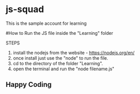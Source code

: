 # js-squad
This is the sample account for learning


#How to Run the JS file inside the "Learning" folder


STEPS 

1. install the nodejs from the website - https://nodejs.org/en/
2. once install just use the "node" to run the file.
3. cd to the directory of the folder "Learning".
4. open the terminal and run the "node filename.js"


## Happy Coding ##
